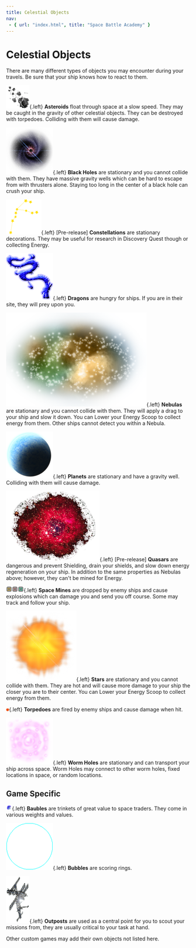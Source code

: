 ```yaml
---
title: Celestial Objects
nav:
 - { url: "index.html", title: "Space Battle Academy" }
---
```


Celestial Objects
==============

There are many different types of objects you may encounter during your travels.  Be sure that your ship knows how to react to them.

![Asteroid](img/obj/Asteroid.png){.left}
**Asteroids** float through space at a slow speed.  They may be caught in the gravity of other celestial objects.  They can be destroyed with torpedoes.  Colliding with them will cause damage.

![Black Hole](img/obj/BlackHole.png){.left}
**Black Holes** are stationary and you cannot collide with them.  They have massive gravity wells which can be hard to escape from with thrusters alone.  Staying too long in the center of a black hole can crush your ship.

![Constellation](img/obj/Constellation.png){.left}
[Pre-release] **Constellations** are stationary decorations.  They may be useful for research in Discovery Quest though or collecting Energy.

![Dragon](img/obj/Dragon.png){.left}
**Dragons** are hungry for ships.  If you are in their site, they will prey upon you.

![Nebula](img/obj/Nebula.png){.left}
**Nebulas** are stationary and you cannot collide with them.  They will apply a drag to your ship and slow it down.  You can Lower your Energy Scoop to collect energy from them.  Other ships cannot detect you within a Nebula.

![Planet](img/obj/Planet.png){.left}
**Planets** are stationary and have a gravity well.  Colliding with them will cause damage.

![Quasar](img/obj/Quasar.png){.left}
[Pre-release] **Quasars** are dangerous and prevent Shielding, drain your shields, and slow down energy regeneration on your ship.  In addition to the same properties as Nebulas above; however, they can't be mined for Energy.

![Space Mine](img/obj/Mine.png){.left}
**Space Mines** are dropped by enemy ships and cause explosions which can damage you and send you off course.  Some may track and follow your ship.

![Star](img/obj/Star.png){.left}
**Stars** are stationary and you cannot collide with them.  They are hot and will cause more damage to your ship the closer you are to their center.  You can Lower your Energy Scoop to collect energy from them.

![Torpedo](img/obj/Torpedo.png){.left}
**Torpedoes** are fired by enemy ships and cause damage when hit.

![WormHole](img/obj/WormHole.png){.left}
**Worm Holes** are stationary and can transport your ship across space.  Worm Holes may connect to other worm holes, fixed locations in space, or random locations.

Game Specific
-------------

![Bauble](img/obj/Bauble.png){.left}
**Baubles** are trinkets of great value to space traders.  They come in various weights and values.

![Bubble](img/obj/Bubble.png){.left}
**Bubbles** are scoring rings.

![Outpost](img/obj/Outpost.png){.left}
**Outposts** are used as a central point for you to scout your missions from, they are usually critical to your task at hand.

Other custom games may add their own objects not listed here.